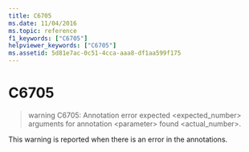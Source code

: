```yaml
---
title: C6705
ms.date: 11/04/2016
ms.topic: reference
f1_keywords: ["C6705"]
helpviewer_keywords: ["C6705"]
ms.assetid: 5d81e7ac-0c51-4cca-aaa8-df1aa599f175
---
```

# C6705

> warning C6705: Annotation error expected <expected_number> arguments for annotation \<parameter> found <actual_number>.

This warning is reported when there is an error in the annotations.
